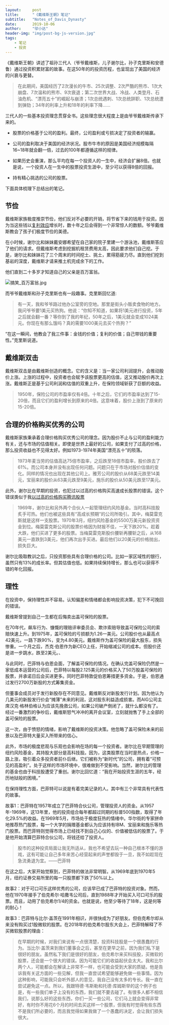 ```yaml
---
layout:     post
title:      "《戴维斯王朝》笔记"
subtitle:   "Notes_of_Davis_Dynasty"
date:       2019-10-06
author:     "邬小达"
header-img: "img/post-bg-js-version.jpg"
tags:
    - 笔记
    - 投资
---
```


《戴维斯王朝》讲述了祖孙三代人（爷爷戴维斯，儿子谢尔比，孙子克里斯和安德鲁）通过投资积累财富的故事。在这50年的的投资历程，也呈现出了美国的经济的兴衰与更替。

>在此期间，美国经历了2次漫长的牛市、25次调整、2次严酷的熊市、1次大崩盘、7次温和的熊市、9次衰退；第二次世界大战、冷战、人类登月、石油危机、“漂亮五十”的崛起与崩溃；1次总统遇刺、1次总统辞职、1次总统遭到弹劾；34年的利率上升和18年的利率下降......

三代人的一些基本投资理念贯穿全书。这些理念很大程度上是由爷爷戴维斯传承下来的。

* 股票的价格基于公司的盈利。最终，公司盈利或亏损决定了投资者的输赢。

* 公司的盈利取决于美国的经济状况。股市牛市的原因是美国经济规模每隔16~18年就会翻一倍，过去的100年都遵循这样的规律。

* 如果历史会重演，那么平均在每一个投资人的一生中，经济会扩展8倍。也就是说，一个投资人在一生中的股票投资生涯中，至少可以获得8倍的回报。

* 持有精心挑选的公司的股票。

下面具体梳理下总结出的笔记。

## 节俭

戴维斯家族极度推崇节俭，他们反对不必要的开销，将节省下来的钱用于投资。因为当这些钱以[复利效应](https://wuxiaoda.netlify.com/post/why_investing_in_indexfunds/)增长时，数十年之后会得到一个非常惊人的数额。爷爷戴维斯教会了孩子们极度节俭的美德。

在小时候，谢尔比和妹妹戴安娜希望在自己家的院子里建一个游泳池，戴维斯答应了他们的请求。但戴维斯考虑到挖掘机租赁费用太高，因此要求他们自己挖。于是，谢尔比和妹妹花了三个周末的时间挖土、挑土，累得筋疲力尽。直到他们挖到基岩的深度，戴维斯才请来推土机完成余下的工作。

他们直到二十多岁才知道自己的父亲是百万富翁。

![搞笑_百万富翁.jpg](https://i.loli.net/2019/11/03/qUF9V2sMXxEJoSj.jpg)

而爷爷戴维斯和孙子克里斯也有一段趣事。克里斯回忆道:

>有一天，我和爷爷路过他办公室旁的空地。那里是街头小贩卖食物的地方。我问爷爷要1美元买热狗。他说：“你知不知道，如果将1美元进行投资，5年之后就会翻一番？等你到了我的年纪，50年之后，1美元就会变成1024美元。你现在有那么饿吗？真的需要1000美元去买个热狗？”

“在这一瞬间，他教会了我三件事：金钱的价值；复利的价值；自己带钱的重要性。”克里斯说道。

## 戴维斯双击

戴维斯双击是由戴维斯创造的概念。它的含义是：当一家公司利润提升，会推动股价上涨。上涨的过程中，投资者也会赋予该股票更高的估值，这又推动股价再次上涨。戴维斯正是基于公司利润和估值的双重上升，在保险领域斩获了巨额的收益。

>1950年，保险公司的市盈率仅有4倍。十年之后，它们的市盈率达到了15-20倍，而且它们的盈利增长到原来的4倍。这意味着，股价上涨到了原来的15-20倍。

## 合理的价格购买优秀的公司

戴维斯家族秉承着合理价格购买优秀公司的理念。因为股价不止与公司的盈利能力有关，还与市场的估值相关。即使是世界上最好的公司，如果支付了过高的价格，那么投资收益也不见得太好。例如1973-1974年美国“漂亮五十”的陨落。

>1973年麦当劳的估值高达75倍市盈率，之后跌至18倍市盈率，股价跌去了61%。而公司本身并没有出现任何问题。问题只在于市场对股价估值的变化。同样的情况也出现在其他公司上。雅芳公司的股价从68美元跌至14美元，宝丽来的股价从63美元跌至9美元，施乐的股价从50美元跌至17美元。

此外，谢尔比在早期的投资，也犯过以过高的价格购买高速成长股票的错误。这个错误类似于我[以过高的价格购买腾讯股票](https://wuxiaoda.netlify.com/post/stepped_pit_of_buy_tencent_stock/)

>1969年，谢尔比和另外两个合伙人一起管理纽约风险基金。当时高科技股炙手可热。他们也被这些具有“高成长预期”的公司所吸引。其中，梅莫雷克斯就是这样一支股票。1970年3月，纽约风险基金的5500万美元新投资资金到位。梅莫雷克斯公司的股票价格因为财报不佳，一天下跌20%。趁着大跌，他们买进了更多的股票。当梅莫雷克斯股价腰斩再腰斩之后，从168美元一直跌到3美元，他们再次出手买进。最后他们以20美元的价格抛出，损失巨大。

谢尔比吸取教训之后，只投资那些具有合理价格的公司。比如一家区域性的银行，虽然只有13%的成长率。但其估值也低。如果持续保持增长，那么也可以获得不错的年化回报。

## 理性

在投资中，保持理性并不容易。认知偏差和情绪都会影响投资决策，犯下不可挽回的错误。

戴维斯曾提到自己一生都在后悔卖出盖可保险的股票。

在70年代，飙车行为、慷慨的理赔评审委员会、欺诈索赔导致盖可保险公司的索赔快速上升。到1975年，盖可保险的亏损额为1.26一美元。公司股价也从最高点42美元，一路下跌90%，变为4.80美元。戴维斯作为盖可保险的最大股东，损失惨重。一个月之后，杰克·伯恩作为新CEO上任，开始缩减公司的成本。但股价还是进一步跳水，跌至2美元。、

与此同时，巴菲特与伯恩会面，了解盖可保险的情况。在确认完盖可保险仍然是一家低成本运营的公司后，巴菲特以每股2.125美元的价格买入了50万股盖可保险的股票，并承诺日后会买进更多。同时巴菲特敦促伯恩筹措更多资金。于是，伯恩通过发行2700万新股的方式筹集资金。

但董事会成员对于发行新股存在不同意见。戴维斯反对新股发行计划。因为他认为几美元的新股发行价会“摊薄”未来的利润，这对股东利益造成损害。而AIG公司主席汉克·格林伯格认为应该先挽救公司，如果公司破产倒闭了，就什么都没有了。经过一番激烈的争吵后，戴维斯怒气冲冲的离开会议室，立刻就抛售了手上全部的盖可保险的股票。

这一次，由于愤怒的情绪，影响了戴维斯的投资决策。他忽略了盖可保险未来的前景以及巴菲特大量买入所带来的信心。

此外，市场的极度悲观与乐观也会影响在场的每一个投资者。谢尔比在早期管理的纽约风险基金，其持股大部分是高科技股。因为，这类股票在当时是热点，价格一路上涨，吸引着众多投资者前仆后继。它们被称为“新时代”的公司，拥有着“可预见的高盈利”。处于这样的市场环境中，很难做到不受影响。当然，谢尔比的管理的基金也由于科技股遭受了重创。谢尔比回忆道：“我在开始投资生涯的五年，经历地狱般的困境。”

在保持理性方面，巴菲特可以说是有着完美记录的人。其中有三个非常具有代表性的故事。

故事1：巴菲特在1957年成立了巴菲特合伙公司，管理投资人的资金。从1957年-1969年，这13年里，他的投资组合每年都超过同期的标普500指数，取得了年化29.5%的收益。在1969年5月，市场处于极度狂热的情绪中。华尔街的专家拼命地推荐热门股票，每一个大学的捐赠基金都认为应该持有IBM、宝丽来和施乐等热门股票。而巴菲特则觉得市场上已经找不到自己心仪的、价值被低估的股票了。于是他开始清算巴菲特合伙公司，将钱还给了投资人。

>股市的这种投资局面让我无所适从，我也不希望去玩一种自己根本不懂的游戏，这有可能让自己多年来苦心经营起来的声誉都毁于一旦，我不如趁现在急流勇退为宜。——巴菲特

在这之后，大家开始觉察到，巴菲特的做法非常明智。从1969年底到1970年5月，纽约证券交易所里的每一只股票都下跌了50%以上。

故事2：对于可口可乐这样优秀的公司，应该早已成了巴菲特的投资对象。然而，他在1970年接手了伯克希尔·哈撒韦公司后，直到1988年才开始买入可口可乐的股票。而且，动用了伯克希尔1/4的资金。也就是说，他至少等待了18年，这是何等的耐心！

故事3：巴菲特与比尔·盖茨在1991年相识，并很快成为了好朋友。但伯克希尔却从来没有购买过1股微软的股票。在2018年的伯克希尔股东大会上，巴菲特解释了不买微软股票的理由：

>在早期的时候，对我们来说有一点很清楚，投资科技股是一个很愚蠢的行为。当比尔·盖茨来到我们董事会之后，甚至在更早之前，因为我们私下是很好的朋友。虽然私下我们是很好的朋友，伯克希尔来买科技股，买微软的股票，还会是一个很大的错误。因为可能它们的收益起伏会太大。我和比尔两个人，可能都会在解读上非常不一样，也可能会受到大家的质疑。他是告诉我有关这方面的一些见解，但我一直尝试希望能够避免做一些事情。因为这种影响，可能我只会听外部人的意见，我自己没有太多的专长。我一直在尝试避免这一点。所以，我跟特德·韦斯勒和托德·库姆斯举的这个例子也是，有一些我们单子上没有的东西，我们就不要去碰了。有很多人都不相信我们，说那么好的这些东西，你们一买一些公司，它们马上就会变得非常好，有时你不用花6个月的时间去买这样一个股票，但我有时觉得有些东西不是我们所必要的，而且我觉得如果我做了一个愚蠢的决定，会让我们损失很大。
